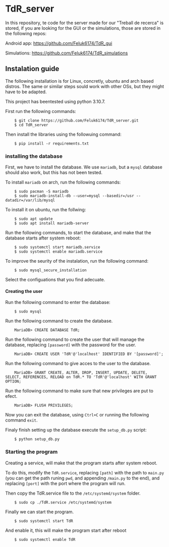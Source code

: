 # TdR_server
In this repository, te code for the server made for our "Treball de recerca" is stored, if you are looking for the GUI or the simulations, those are stored in the following repos:

Android app: https://github.com/Feluk6174/TdR_gui

Simulations: https://github.com/Feluk6174/TdR_simulations

## Instalation guide
The following installation is for Linux, concretly, ubuntu and arch based distros. The same or similar steps sould work with other OSs, but they might have to be adapted.

This project has beentested using python 3.10.7.

First run the following commands:
```
    $ git clone https://github.com/Feluk6174/TdR_server.git
    $ cd TdR_server
```

Then install the libraries using the followuing command:
```
    $ pip install -r requirements.txt
```

### installing the database
First, we have to install the database. We use `mariadb`, but a `mysql` database should also work, but this has not been tested.

To install `mariadb` on arch, run the following commands:

```
    $ sudo pacman -S mariadb
    $ sudo mariadb-install-db --user=mysql --basedir=/usr --datadir=/var/lib/mysql
```

To install it on ubuntu, run the follwing:
```
    $ sudo apt update
    $ sudo apt install mariadb-server
```

Run the following commands, to start the database, and make that the database starts after system reboot: 
```
    $ sudo systemctl start mariadb.service
    $ sudo systemctl enable mariadb.service
```

To improve the seurity of the instalation, run the following command:

```
    $ sudo mysql_secure_installation
```

Select the configuations that you find adecuate.

#### Creating the user
Run the following command to enter the database:
```
    $ sudo mysql
```

Run the following command to create the database.
```
    MariaDB> CREATE DATABASE TdR;
```

Run the following command to create the user that will manage the database, replacing `[password]` with the password for the user.
```
    MariaDB> CREATE USER 'TdR'@'localhost' IDENTIFIED BY '[password]';
```

Run the following command to give acces to the user to the database.
```
    MariaDB> GRANT CREATE, ALTER, DROP, INSERT, UPDATE, DELETE, SELECT, REFERENCES, RELOAD on TdR.* TO 'TdR'@'localhost' WITH GRANT OPTION;
```

Run the following command to make sure that new privileges are put to efect.
```
    MariaDB> FLUSH PRIVILEGES;
```

Now you can exit the database, using `Ctrl+C` or running the following command `exit`.

Finaly finish setting up the database execute the `setup_db.py` script:
```
    $ python setup_db.py
```
### Starting the program
Creating a service, will make that the program starts after system reboot.

To do this, modify the `TdR.service`, replacing `[path]` with the path to `main.py` (you can get the path runing `pwd`, and appending `/main.py` to the end), and replacing `[port]` with the port where the program will run.

Then copy the TdR.service file to the `/etc/systemd/system` folder.
```
    $ sudo cp ./TdR.service /etc/systemd/system
```

Finally we can start the program.
```
    $ sudo systemctl start TdR
```

And enable it, this will make the program start after reboot
```
    $ sudo systemctl enable TdR
```